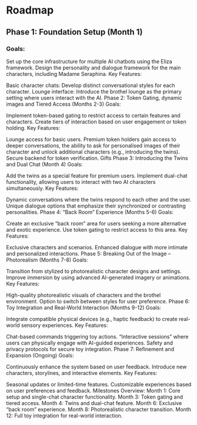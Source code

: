 # Roadmap
## Phase 1: Foundation Setup (Month 1)

### Goals:

Set up the core infrastructure for multiple AI chatbots using the Eliza framework.
Design the personality and dialogue framework for the main characters, including Madame Seraphina.
Key Features:

Basic character chats: Develop distinct conversational styles for each character.
Lounge interface: Introduce the brothel lounge as the primary setting where users interact with the AI.
Phase 2: Token Gating, dynamic images and Tiered Access (Months 2-3)
Goals:

Implement token-based gating to restrict access to certain features and characters.
Create tiers of interaction based on user engagement or token holding.
Key Features:

Lounge access for basic users.
Premium token holders gain access to deeper conversations, the ability to ask for personalised images of their character and unlock additional characters (e.g., introducing the twins).
Secure backend for token verification.
Gifts
Phase 3: Introducing the Twins and Dual Chat (Month 4)
Goals:

Add the twins as a special feature for premium users.
Implement dual-chat functionality, allowing users to interact with two AI characters simultaneously.
Key Features:

Dynamic conversations where the twins respond to each other and the user.
Unique dialogue options that emphasize their synchronized or contrasting personalities.
Phase 4: “Back Room” Experience (Months 5-6)
Goals:

Create an exclusive “back room” area for users seeking a more alternative and exotic experience.
Use token gating to restrict access to this area.
Key Features:

Exclusive characters and scenarios.
Enhanced dialogue with more intimate and personalized interactions.
Phase 5: Breaking Out of the Image – Photorealism (Months 7-8)
Goals:

Transition from stylized to photorealistic character designs and settings.
Improve immersion by using advanced AI-generated imagery or animations.
Key Features:

High-quality photorealistic visuals of characters and the brothel environment.
Option to switch between styles for user preference.
Phase 6: Toy Integration and Real-World Interaction (Months 9-12)
Goals:

Integrate compatible physical devices (e.g., haptic feedback) to create real-world sensory experiences.
Key Features:

Chat-based commands triggering toy actions.
“Interactive sessions” where users can physically engage with AI-guided experiences.
Safety and privacy protocols for secure toy integration.
Phase 7: Refinement and Expansion (Ongoing)
Goals:

Continuously enhance the system based on user feedback.
Introduce new characters, storylines, and interactive elements.
Key Features:

Seasonal updates or limited-time features.
Customizable experiences based on user preferences and feedback.
Milestones Overview:
Month 1: Core setup and single-chat character functionality.
Month 3: Token gating and tiered access.
Month 4: Twins and dual-chat feature.
Month 6: Exclusive “back room” experience.
Month 8: Photorealistic character transition.
Month 12: Full toy integration for real-world interaction.
